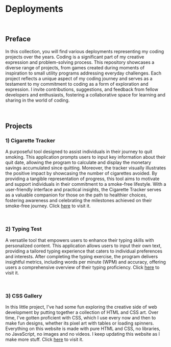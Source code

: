 # Deployments

<br>

## Preface

In this collection, you will find various deployments representing my coding projects over the years. Coding is a significant part of my creative expression and problem-solving process. This repository showcases a diverse range of projects, from games created during moments of inspiration to small utility programs addressing everyday challenges. Each project reflects a unique aspect of my coding journey and serves as a testament to my commitment to coding as a form of exploration and expression. I invite contributions, suggestions, and feedback from fellow developers and enthusiasts, fostering a collaborative space for learning and sharing in the world of coding.

<br>

## Projects

### 1) Cigarette Tracker
A purposeful tool designed to assist individuals in their journey to quit smoking. This application prompts users to input key information about their quit date, allowing the program to calculate and display the monetary savings accumulated since quitting. Moreover, the tracker visually illustrates the positive impact by showcasing the number of cigarettes avoided. By providing a tangible representation of progress, this tool aims to motivate and support individuals in their commitment to a smoke-free lifestyle. With a user-friendly interface and practical insights, the Cigarette Tracker serves as a valuable companion for those on the path to healthier choices, fostering awareness and celebrating the milestones achieved on their smoke-free journey. Click [here](https://saadpocalypse.github.io/Cigarette-Tracker/index.html) to visit it.

<br>

### 2) Typing Test
A versatile tool that empowers users to enhance their typing skills with personalized content. This application allows users to input their own text, providing a tailored typing experience that caters to individual preferences and interests. After completing the typing exercise, the program delivers insightful metrics, including words per minute (WPM) and accuracy, offering users a comprehensive overview of their typing proficiency. Click [here](https://saadpocalypse.github.io/Typing-Test/index.html) to visit it.

<br>

### 3) CSS Gallery
In this little project, I've had some fun exploring the creative side of web development by putting together a collection of HTML and CSS art. Over time, I've gotten proficient with CSS, which I use every now and then to make fun designs, whether its pixel art with tables or loading spinners. Everything on this website is made with pure HTML and CSS, no libraries, no JavaScript, no images and no videos. I keep updating this website as I make more stuff. Click [here](https://saadpocalypse.github.io/CSS-Playground/) to visit it.
